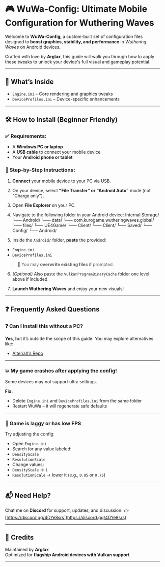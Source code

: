 # 🎮 WuWa-Config: Ultimate Mobile Configuration for Wuthering Waves

Welcome to **WuWa-Config**, a custom-built set of configuration files designed to **boost graphics, stability, and performance** in *Wuthering Waves* on Android devices.

Crafted with love by **Arglax**, this guide will walk you through how to apply these tweaks to unlock your device's full visual and gameplay potential.

---

## 📁 What’s Inside

- `Engine.ini` – Core rendering and graphics tweaks  
- `DeviceProfiles.ini` – Device-specific enhancements
---

## 🛠️ How to Install (Beginner Friendly)

### ✅ Requirements:
- A **Windows PC or laptop**
- A **USB cable** to connect your mobile device
- Your **Android phone or tablet**

### 🔧 Step-by-Step Instructions:

1. **Connect** your mobile device to your PC via USB.
2. On your device, select **"File Transfer" or "Android Auto"** mode (not "Charge only").
3. Open **File Explorer** on your PC.
4. Navigate to the following folder in your Android device:
Internal Storage/
└── Android/
└── data/
└── com.kurogame.wutheringwaves.global/
└── files/
└── UE4Game/
└── Client/
└── Client/
└── Saved/
└── Config/
└── Android/

5. Inside the `Android/` folder, **paste** the provided:
- `Engine.ini`
- `DeviceProfiles.ini`

> 🔁 You may **overwrite existing files** if prompted.

6. *(Optional)* Also paste the `VulkanProgramBinaryCache` folder one level above if included.

7. **Launch Wuthering Waves** and enjoy your new visuals!

---

## ❓ Frequently Asked Questions

### ❓ Can I install this without a PC?
**Yes**, but it’s outside the scope of this guide. You may explore alternatives like:
- [AlteriaX’s Repo](https://github.com/AlteriaX/WuWa-Configs/blob/main/README.md)

---

### 💥 My game crashes after applying the config!
Some devices may not support ultra settings.

**Fix:**
- Delete `Engine.ini` and `DeviceProfiles.ini` from the same folder
- Restart WuWa – it will regenerate safe defaults

---

### 🐢 Game is laggy or has low FPS
Try adjusting the config:

- Open `Engine.ini`
- Search for any value labeled:
- `DensityScale`
- `ResolutionScale`
- Change values:
- `DensityScale` → `1`
- `ResolutionScale` → lower it (e.g., `0.85` or `0.75`)

---

## 📬 Need Help?

Chat me on **Discord** for support, updates, and discussion:
👉 [https://discord.gg/4DYe8srs](https://discord.gg/4DYe8srs)

---

## 📝 Credits

Maintained by **Arglax**  
Optimized for **flagship Android devices with Vulkan support**

---
